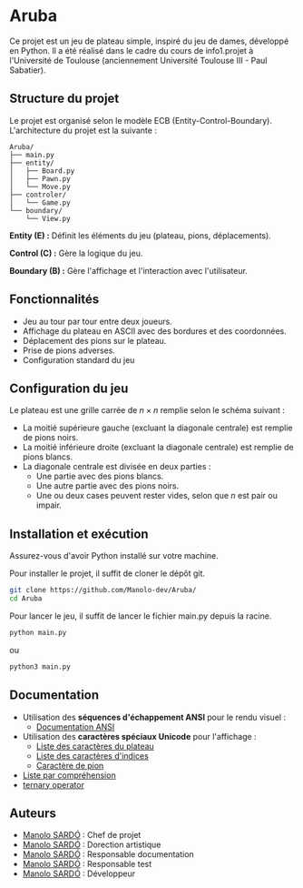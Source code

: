 # Aruba

Ce projet est un jeu de plateau simple, inspiré du jeu de dames, développé en Python. Il a été réalisé dans le cadre du cours de info1.projet à l'Université de Toulouse (anciennement Université Toulouse III - Paul Sabatier).

## Structure du projet

Le projet est organisé selon le modèle ECB (Entity-Control-Boundary). L'architecture du projet est la suivante :

```
Aruba/
├── main.py
├── entity/
│   ├── Board.py
│   ├── Pawn.py
│   └── Move.py
├── controler/
│   └── Game.py
└── boundary/
    └── View.py
```

**Entity (E) :** Définit les éléments du jeu (plateau, pions, déplacements).

**Control (C) :** Gère la logique du jeu.

**Boundary (B) :** Gère l'affichage et l'interaction avec l'utilisateur.

## Fonctionnalités

- Jeu au tour par tour entre deux joueurs.
- Affichage du plateau en ASCII avec des bordures et des coordonnées.
- Déplacement des pions sur le plateau.
- Prise de pions adverses.
- Configuration standard du jeu

## Configuration du jeu

Le plateau est une grille carrée de $n\times n$ remplie selon le schéma suivant :
- La moitié supérieure gauche (excluant la diagonale centrale) est remplie de pions noirs.
- La moitié inférieure droite (excluant la diagonale centrale) est remplie de pions blancs.
- La diagonale centrale est divisée en deux parties :
    - Une partie avec des pions blancs.
    - Une autre partie avec des pions noirs.
    - Une ou deux cases peuvent rester vides, selon que $n$ est pair ou impair.

## Installation et exécution

Assurez-vous d'avoir Python installé sur votre machine.

Pour installer le projet, il suffit de cloner le dépôt git.

```bash
git clone https://github.com/Manolo-dev/Aruba/
cd Aruba
```

Pour lancer le jeu, il suffit de lancer le fichier main.py depuis la racine.

```bash
python main.py
```

ou

```bash
python3 main.py
```

## Documentation

- Utilisation des **séquences d'échappement ANSI** pour le rendu visuel :
  - [Documentation ANSI](https://gist.github.com/fnky/458719343aabd01cfb17a3a4f7296797)
- Utilisation des **caractères spéciaux Unicode** pour l'affichage :
  - [Liste des caractères du plateau](https://www.compart.com/fr/unicode/block/U+2500)
  - [Liste des caractères d'indices](https://www.compart.com/fr/unicode/block/U+2070)
  - [Caractère de pion](https://www.compart.com/fr/unicode/U+25CF)
- [Liste par compréhension](https://docs.python.org/3/tutorial/datastructures.html#list-comprehensions)
- [ternary operator](https://docs.python.org/3/reference/expressions.html#conditional-expressions)

## Auteurs

- [Manolo SARDÓ](https://github.com/Manolo-dev) : Chef de projet
- [Manolo SARDÓ](https://github.com/Manolo-dev) : Dorection artistique
- [Manolo SARDÓ](https://github.com/Manolo-dev) : Responsable documentation
- [Manolo SARDÓ](https://github.com/Manolo-dev) : Responsable test
- [Manolo SARDÓ](https://github.com/Manolo-dev) : Développeur